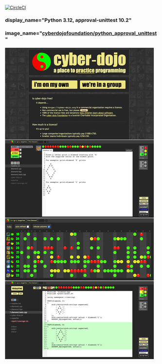 [![CircleCI](https://circleci.com/gh/cyber-dojo-start-points/python-approval-unittest.svg?style=svg)](https://circleci.com/gh/cyber-dojo-start-points/python-approval-unittest)

### display_name="Python 3.12, approval-unittest 10.2"
### image_name="[cyberdojofoundation/python_approval_unittest](https://hub.docker.com/repository/docker/cyberdojofoundation/python_approval_unittest)"

![cyber-dojo.org home page](https://github.com/cyber-dojo/cyber-dojo/blob/master/shared/home_page_snapshot.png)
